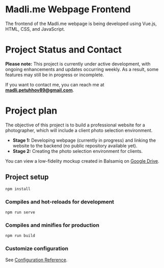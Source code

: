 # Madli.me Webpage Frontend
The frontend of the Madli.me webpage is being developed using Vue.js, HTML, CSS, and JavaScript.

# Project Status and Contact
**Please note:** This project is currently under active development, with ongoing enhancements and updates occurring weekly. As a result, some features may still be in progress or incomplete.

If you want to contact me, you can reach me at **madli.petuhhov89@gmail.com**.

# Project plan
The objective of this project is to build a professional website for a photographer, which will include a client photo selection environment.
- **Stage 1:** Developing webpage (currently in progress) and linking the website to the backend (no public repository available yet).
- **Stage 2:** Creating the photo selection environment for clients.

You can view a low-fidelity mockup created in Balsamiq on [Google Drive](https://drive.google.com/file/d/1Nx2iOjmuJ4gg25MVboG1L7AaLYcOpDS9/view?usp=sharing).

## Project setup
```
npm install
```

### Compiles and hot-reloads for development
```
npm run serve
```

### Compiles and minifies for production
```
npm run build
```

### Customize configuration
See [Configuration Reference](https://cli.vuejs.org/config/).
